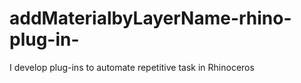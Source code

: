 # addMaterialbyLayerName-rhino-plug-in-
I develop plug-ins to automate repetitive task in Rhinoceros
